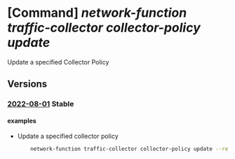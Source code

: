# [Command] _network-function traffic-collector collector-policy update_

Update a specified Collector Policy

## Versions

### [2022-08-01](/Resources/mgmt-plane/L3N1YnNjcmlwdGlvbnMve30vcmVzb3VyY2Vncm91cHMve30vcHJvdmlkZXJzL21pY3Jvc29mdC5uZXR3b3JrZnVuY3Rpb24vYXp1cmV0cmFmZmljY29sbGVjdG9ycy97fS9jb2xsZWN0b3Jwb2xpY2llcy97fQ==/2022-08-01.xml) **Stable**

<!-- mgmt-plane /subscriptions/{}/resourcegroups/{}/providers/microsoft.networkfunction/azuretrafficcollectors/{}/collectorpolicies/{} 2022-08-01 -->

#### examples

- Update a specified collector policy
    ```bash
        network-function traffic-collector collector-policy update --resource-group rg1 --traffic-collector-name atc1 --name cp1 --location eastus --emission-policies [0]={emission-destinations:[{destination-type:AzureMonitor}],emission-type:IPFIX}
    ```
